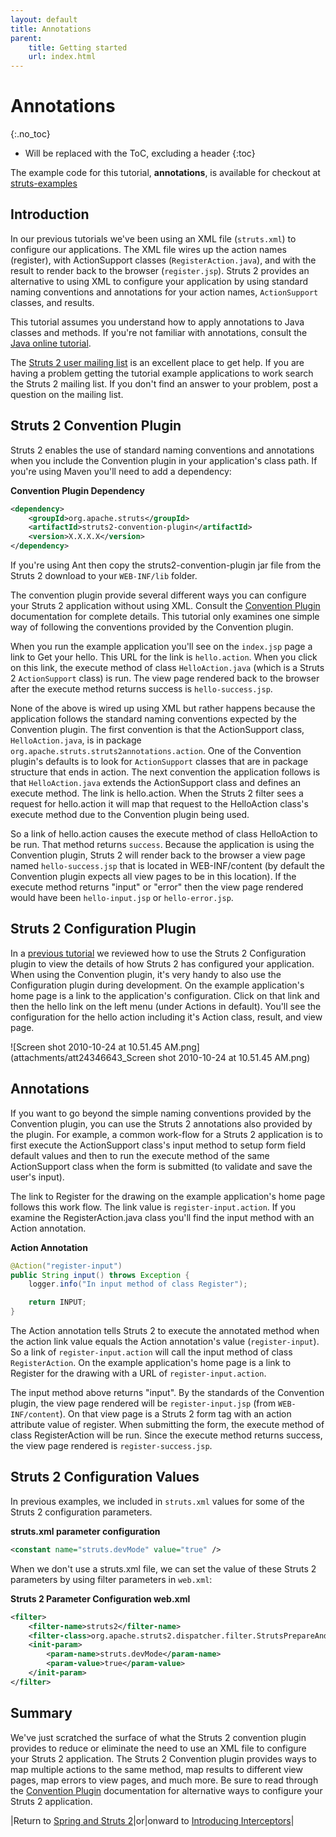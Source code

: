 ```yaml
---
layout: default
title: Annotations
parent:
    title: Getting started
    url: index.html
---
```


# Annotations
{:.no_toc}

* Will be replaced with the ToC, excluding a header
{:toc}

The example code for this tutorial, **annotations**, is available for checkout at [struts-examples](https://github.com/apache/struts-examples)

## Introduction

In our previous tutorials we've been using an XML file (`struts.xml`) to configure our applications. The XML file wires 
up the action names (register), with ActionSupport classes (`RegisterAction.java`), and with the result to render back 
to the browser (`register.jsp`). Struts 2 provides an alternative to using XML to configure your application by using 
standard naming conventions and annotations for your action names, `ActionSupport` classes, and results.

This tutorial assumes you understand how to apply annotations to Java classes and methods. If you're not familiar with 
annotations, consult the [Java online tutorial](http://download.oracle.com/javase/tutorial/java/javaOO/annotations.html).

The [Struts 2 user mailing list](http://struts.apache.org/mail.html) is an excellent place to get help. If you are having 
a problem getting the tutorial example applications to work search the Struts 2 mailing list. If you don't find an answer 
to your problem, post a question on the mailing list.

## Struts 2 Convention Plugin

Struts 2 enables the use of standard naming conventions and annotations when you include the Convention plugin in your 
application's class path. If you're using Maven you'll need to add a dependency:

**Convention Plugin Dependency**

```xml
<dependency>
    <groupId>org.apache.struts</groupId>
    <artifactId>struts2-convention-plugin</artifactId>
    <version>X.X.X.X</version>
</dependency>
```

If you're using Ant then copy the struts2-convention-plugin jar file from the Struts 2 download to your `WEB-INF/lib` folder.

The convention plugin provide several different ways you can configure your Struts 2 application without using XML. 
Consult the [Convention Plugin](../plugins/convention/) documentation for complete details. This tutorial only examines 
one simple way of following the conventions provided by the Convention plugin.

When you run the example application you'll see on the `index.jsp` page a link to Get your hello. This URL for the link 
is `hello.action`. When you click on this link, the execute method of class `HelloAction.java` (which is a Struts 2 `ActionSupport` class) 
is run. The view page rendered back to the browser after the execute method returns success is `hello-success.jsp`.

None of the above is wired up using XML but rather happens because the application follows the standard naming conventions 
expected by the Convention plugin. The first convention is that the ActionSupport class, `HelloAction.java`, is in package 
`org.apache.struts.struts2annotations.action`. One of the Convention plugin's defaults is to look for `ActionSupport`
classes that are in package structure that ends in action. The next convention the application follows is that `HelloAction.java`
extends the ActionSupport class and defines an execute method. The link is hello.action. When the Struts 2 filter sees 
a request for hello.action it will map that request to the HelloAction class's execute method due to the Convention
plugin being used.

So a link of hello.action causes the execute method of class HelloAction to be run. That method returns `success`. 
Because the application is using the Convention plugin, Struts 2 will render back to the browser a view page named 
`hello-success.jsp` that is located in WEB-INF/content (by default the Convention plugin expects all view pages to be 
in this location). If the execute method returns "input" or "error" then the view page rendered would have been 
`hello-input.jsp` or `hello-error.jsp`.

## Struts 2 Configuration Plugin

In a [previous tutorial](debugging-struts.html) we reviewed how to use the Struts 2 Configuration plugin to view the details 
of how Struts 2 has configured your application. When using the Convention plugin, it's very handy to also use 
the Configuration plugin during development. On the example application's home page is a link to the application's configuration. 
Click on that link and then the hello link on the left menu (under Actions in default). You'll see the configuration 
for the hello action including it's Action class, result, and view page.

![Screen shot 2010-10-24 at 10.51.45 AM.png](attachments/att24346643_Screen shot 2010-10-24 at 10.51.45 AM.png)

## Annotations

If you want to go beyond the simple naming conventions provided by the Convention plugin, you can use the Struts 2 
annotations also provided by the plugin. For example, a common work-flow for a Struts 2 application is to first execute 
the ActionSupport class's input method to setup form field default values and then to run the execute method of the same 
ActionSupport class when the form is submitted (to validate and save the user's input).

The link to Register for the drawing on the example application's home page follows this work flow. The link value 
is `register-input.action`. If you examine the RegisterAction.java class you'll find the input method with an Action annotation.

**Action Annotation**

```java
@Action("register-input")
public String input() throws Exception {
    logger.info("In input method of class Register");

    return INPUT;
}
```

The Action annotation tells Struts 2 to execute the annotated method when the action link value equals the Action 
annotation's value (`register-input`). So a link of `register-input.action` will call the input method of class `RegisterAction`. 
On the example application's home page is a link to Register for the drawing with a URL of `register-input.action`.

The input method above returns "input". By the standards of the Convention plugin, the view page rendered will be 
`register-input.jsp` (from `WEB-INF/content`). On that view page is a Struts 2 form tag with an action attribute value 
of register. When submitting the form, the execute method of class RegisterAction will be run. Since the execute method 
returns success, the view page rendered is `register-success.jsp`.

## Struts 2 Configuration Values

In previous examples, we included in `struts.xml` values for some of the Struts 2 configuration parameters.

**struts.xml parameter configuration**

```xml
<constant name="struts.devMode" value="true" />
```

When we don't use a struts.xml file, we can set the value of these Struts 2 parameters by using filter parameters in `web.xml`:

**Struts 2 Parameter Configuration web.xml**

```xml
<filter>
    <filter-name>struts2</filter-name>
    <filter-class>org.apache.struts2.dispatcher.filter.StrutsPrepareAndExecuteFilter</filter-class>
    <init-param>
        <param-name>struts.devMode</param-name>
        <param-value>true</param-value>
    </init-param>
</filter>
```

## Summary

We've just scratched the surface of what the Struts 2 convention plugin provides to reduce or eliminate the need to use 
an XML file to configure your Struts 2 application. The Struts 2 Convention plugin provides ways to map multiple actions 
to the same method, map results to different view pages, map errors to view pages, and much more. Be sure to read through 
the [Convention Plugin](../plugins/convention/) documentation for alternative ways to configure your Struts 2 application.

|Return to [Spring and Struts 2](spring.html)|or|onward to [Introducing Interceptors](introducing-interceptors.html)|
